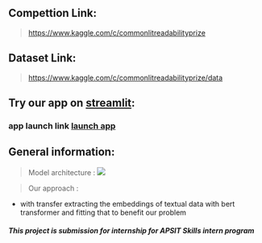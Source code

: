 
## Compettion Link:
> https://www.kaggle.com/c/commonlitreadabilityprize

## Dataset Link: 
> https://www.kaggle.com/c/commonlitreadabilityprize/data



## Try our app on [streamlit](www.streamlit.com): 

### **app launch link** [**launch app**]()


## General information: 

> Model architecture : 
![]('https://github.com/someshfengde/Commonlit-redability-model/raw/master/Images%20/train.png')

> Our approach : 
* with transfer extracting the embeddings of textual data with bert transformer and fitting that to benefit our problem

##### This project is submission for internship for APSIT Skills intern program 